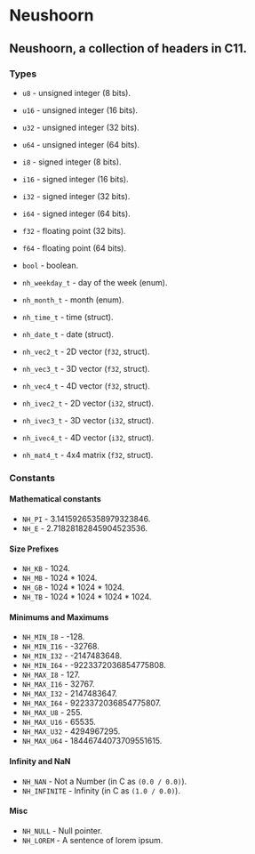 # Neushoorn
## Neushoorn, a collection of headers in C11.
### Types
- `u8` - unsigned integer (8 bits).
- `u16` - unsigned integer (16 bits).
- `u32` - unsigned integer (32 bits).
- `u64` - unsigned integer (64 bits).

- `i8` - signed integer (8 bits).
- `i16` - signed integer (16 bits).
- `i32` - signed integer (32 bits).
- `i64` - signed integer (64 bits).

- `f32` - floating point (32 bits).
- `f64` - floating point (64 bits).

- `bool` - boolean.

- `nh_weekday_t` - day of the week (enum).
- `nh_month_t` - month (enum).

- `nh_time_t` - time (struct).
- `nh_date_t` - date (struct).

- `nh_vec2_t` - 2D vector (`f32`, struct).
- `nh_vec3_t` - 3D vector (`f32`, struct).
- `nh_vec4_t` - 4D vector (`f32`, struct).

- `nh_ivec2_t` - 2D vector (`i32`, struct).
- `nh_ivec3_t` - 3D vector (`i32`, struct).
- `nh_ivec4_t` - 4D vector (`i32`, struct).

- `nh_mat4_t` - 4x4 matrix (`f32`, struct).
### Constants
#### Mathematical constants
- `NH_PI` - 3.14159265358979323846.
- `NH_E` - 2.71828182845904523536.
#### Size Prefixes
- `NH_KB` - 1024.
- `NH_MB` - 1024 * 1024.
- `NH_GB` - 1024 * 1024 * 1024.
- `NH_TB` - 1024 * 1024 * 1024 * 1024.
#### Minimums and Maximums
- `NH_MIN_I8` - -128.
- `NH_MIN_I16` - -32768.
- `NH_MIN_I32` - -2147483648.
- `NH_MIN_I64` - -9223372036854775808.
- `NH_MAX_I8` - 127.
- `NH_MAX_I16` - 32767.
- `NH_MAX_I32` - 2147483647.
- `NH_MAX_I64` - 9223372036854775807.
- `NH_MAX_U8` - 255.
- `NH_MAX_U16` - 65535.
- `NH_MAX_U32` - 4294967295.
- `NH_MAX_U64` - 18446744073709551615.
#### Infinity and NaN
- `NH_NAN` - Not a Number (in C as `(0.0 / 0.0)`).
- `NH_INFINITE` - Infinity (in C as `(1.0 / 0.0)`).
#### Misc
- `NH_NULL` - Null pointer.
- `NH_LOREM` - A sentence of lorem ipsum.
